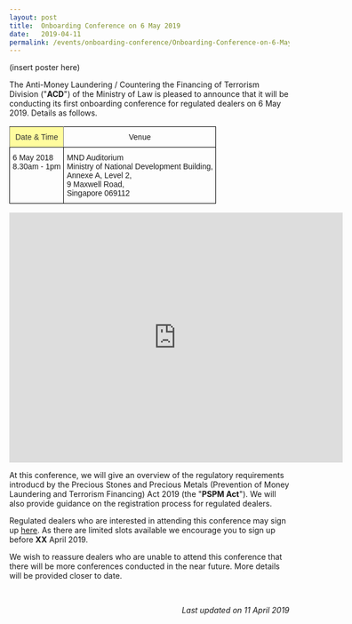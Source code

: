 ```yaml
---
layout: post
title:  Onboarding Conference on 6 May 2019
date:   2019-04-11
permalink: /events/onboarding-conference/Onboarding-Conference-on-6-May-2019/
---
```


(insert poster here)

The Anti-Money Laundering / Countering the Financing of Terrorism Division ("**ACD**") of the Ministry of Law is pleased to announce that it will be conducting its first onboarding conference for regulated dealers on 6 May 2019. Details as follows.

<style type="text/css">
.tg  {border-collapse:collapse;border-spacing:0;}
.tg td{font-family:Arial, sans-serif;font-size:14px;padding:10px 5px;border-style:solid;border-width:1px;overflow:hidden;word-break:normal;border-color:black;}
.tg th{font-family:Arial, sans-serif;font-size:14px;font-weight:normal;padding:10px 5px;border-style:solid;border-width:1px;overflow:hidden;word-break:normal;border-color:black;}
.tg .tg-baqh{text-align:center;vertical-align:top}
.tg .tg-oull{background-color:#fffc9e;color:#333333;border-color:inherit;text-align:center}
.tg .tg-0lax{text-align:left;vertical-align:top}
</style>
<table class="tg">
  <tr>
    <th class="tg-oull">Date &amp; Time</th>
    <th class="tg-baqh">Venue</th>
  </tr>
  <tr>
    <td class="tg-0lax">6 May 2018<br>8.30am - 1pm</td>
    <td class="tg-0lax">MND Auditorium<br>Ministry of National Development Building, <br>Annexe A, Level 2,<br>9 Maxwell Road, <br>Singapore 069112<br></td>
  </tr>
</table>

<iframe src="https://www.google.com/maps/embed?pb=!1m18!1m12!1m3!1d498.6028709057247!2d103.84574068485162!3d1.2798488584582661!2m3!1f0!2f0!3f0!3m2!1i1024!2i768!4f13.1!3m3!1m2!1s0x31da190d5f119e03%3A0x4ad0b8c6e1b37b17!2sMND+Building+Annex+A!5e0!3m2!1sen!2ssg!4v1554963178354!5m2!1sen!2ssg" width="600" height="450" frameborder="0" style="border:0;text-align:center" allowfullscreen></iframe>

At this conference, we will give an overview of the regulatory requirements introducd by the Precious Stones and Precious Metals (Prevention of Money Laundering and Terrorism Financing) Act 2019 (the "**PSPM Act**"). We will also provide guidance on the registration process for regulated dealers.

Regulated dealers who are interested in attending this conference may sign up [here](formsgURL). As there are limited slots available  we encourage you to sign up before **XX** April 2019. 

We wish to reassure dealers who are unable to attend this conference that there will be more conferences conducted in the near future. More details will be provided closer to date.

<br>

<p align = "right"><i>Last updated on 11 April 2019</i></p>
